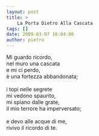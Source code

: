 ```yaml
---
layout: post
title: >
    La Porta Dietro Alla Cascata
tags: []
date: 2009-03-07 16:04:00
author: pietro
---
```

Mi guardo ricordo,<br/>nel muro una cascata<br/>e mi ci perdo,<br/>è una fortezza abbandonata;<br/><br/>i topi nelle segrete<br/>mi vedono spaurito,<br/>mi spiano dalle grate,<br/>il mio terrore ha imperversato;<br/><br/>e devo alle acque di me,<br/>rivivo il ricordo di te.
